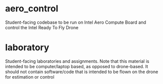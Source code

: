 
# aero_control
Student-facing codebase to be run on Intel Aero Compute Board and control the Intel Ready To Fly Drone

# laboratory

Student-facing laboratories and assignments. Note that this material is intended to be computer/laptop based, as opposed to drone-based. It should not contain software/code that is intended to be flown on the drone for estimation or control

